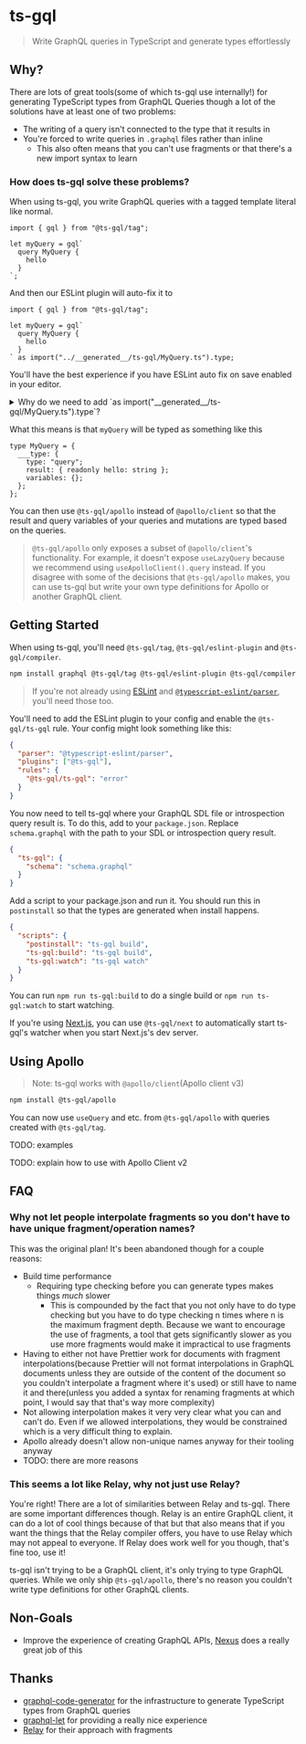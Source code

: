 # ts-gql

> Write GraphQL queries in TypeScript and generate types effortlessly

## Why?

There are lots of great tools(some of which ts-gql use internally!) for generating TypeScript types from GraphQL Queries though a lot of the solutions have at least one of two problems:

- The writing of a query isn't connected to the type that it results in
- You're forced to write queries in `.graphql` files rather than inline
  - This also often means that you can't use fragments or that there's a new import syntax to learn

### How does ts-gql solve these problems?

When using ts-gql, you write GraphQL queries with a tagged template literal like normal.

```tsx
import { gql } from "@ts-gql/tag";

let myQuery = gql`
  query MyQuery {
    hello
  }
`;
```

And then our ESLint plugin will auto-fix it to

```tsx
import { gql } from "@ts-gql/tag";

let myQuery = gql`
  query MyQuery {
    hello
  }
` as import("../__generated__/ts-gql/MyQuery.ts").type;
```

You'll have the best experience if you have ESLint auto fix on save enabled in your editor.

<details>

<summary>Why do we need to add `as import("__generated__/ts-gql/MyQuery.ts").type`?</summary>

TypeScript doesn't currently type tagged template literals with literal string types so there is no way to get the correct type based on the call so we have to add `as import("__generated__/ts-gql/MyQuery.ts").type` though there are [issues](https://github.com/microsoft/TypeScript/issues/16552) [discussing](https://github.com/microsoft/TypeScript/issues/31422) [it](https://github.com/microsoft/TypeScript/issues/33304) which would remove the need for this.

</details>

What this means is that `myQuery` will be typed as something like this

```tsx
type MyQuery = {
  ___type: {
    type: "query";
    result: { readonly hello: string };
    variables: {};
  };
};
```

You can then use `@ts-gql/apollo` instead of `@apollo/client` so that the result and query variables of your queries and mutations are typed based on the queries.

> `@ts-gql/apollo` only exposes a subset of `@apollo/client`'s functionality. For example, it doesn't expose `useLazyQuery` because we recommend using `useApolloClient().query` instead. If you disagree with some of the decisions that `@ts-gql/apollo` makes, you can use ts-gql but write your own type definitions for Apollo or another GraphQL client.

## Getting Started

When using ts-gql, you'll need `@ts-gql/tag`, `@ts-gql/eslint-plugin` and `@ts-gql/compiler`.

```bash
npm install graphql @ts-gql/tag @ts-gql/eslint-plugin @ts-gql/compiler
```

> If you're not already using [ESLint](https://eslint.org/) and [`@typescript-eslint/parser`](https://github.com/typescript-eslint/typescript-eslint), you'll need those too.

You'll need to add the ESLint plugin to your config and enable the `@ts-gql/ts-gql` rule. Your config might look something like this:

```json
{
  "parser": "@typescript-eslint/parser",
  "plugins": ["@ts-gql"],
  "rules": {
    "@ts-gql/ts-gql": "error"
  }
}
```

You now need to tell ts-gql where your GraphQL SDL file or introspection query result is. To do this, add to your `package.json`. Replace `schema.graphql` with the path to your SDL or introspection query result.

```json
{
  "ts-gql": {
    "schema": "schema.graphql"
  }
}
```

Add a script to your package.json and run it. You should run this in `postinstall` so that the types are generated when install happens.

```json
{
  "scripts": {
    "postinstall": "ts-gql build",
    "ts-gql:build": "ts-gql build",
    "ts-gql:watch": "ts-gql watch"
  }
}
```

You can run `npm run ts-gql:build` to do a single build or `npm run ts-gql:watch` to start watching.

If you're using [Next.js](https://nextjs.org/), you can use `@ts-gql/next` to automatically start ts-gql's watcher when you start Next.js's dev server.

## Using Apollo

> Note: ts-gql works with `@apollo/client`(Apollo client v3)

```bash
npm install @ts-gql/apollo
```

You can now use `useQuery` and etc. from `@ts-gql/apollo` with queries created with `@ts-gql/tag`.

TODO: examples

TODO: explain how to use with Apollo Client v2

## FAQ

### Why not let people interpolate fragments so you don't have to have unique fragment/operation names?

This was the original plan! It's been abandoned though for a couple reasons:

- Build time performance
  - Requiring type checking before you can generate types makes things _much_ slower
    - This is compounded by the fact that you not only have to do type checking but you have to do type checking n times where n is the maximum fragment depth. Because we want to encourage the use of fragments, a tool that gets significantly slower as you use more fragments would make it impractical to use fragments
- Having to either not have Prettier work for documents with fragment interpolations(because Prettier will not format interpolations in GraphQL documents unless they are outside of the content of the document so you couldn't interpolate a fragment where it's used) or still have to name it and there(unless you added a syntax for renaming fragments at which point, I would say that that's way more complexity)
- Not allowing interpolation makes it very very clear what you can and can't do. Even if we allowed interpolations, they would be constrained which is a very difficult thing to explain.
- Apollo already doesn't allow non-unique names anyway for their tooling anyway
- TODO: there are more reasons

### This seems a lot like Relay, why not just use Relay?

You're right! There are a lot of similarities between Relay and ts-gql. There are some important differences though. Relay is an entire GraphQL client, it can do a lot of cool things because of that but that also means that if you want the things that the Relay compiler offers, you have to use Relay which may not appeal to everyone. If Relay does work well for you though, that's fine too, use it!

ts-gql isn't trying to be a GraphQL client, it's only trying to type GraphQL queries. While we only ship `@ts-gql/apollo`, there's no reason you couldn't write type definitions for other GraphQL clients.

## Non-Goals

- Improve the experience of creating GraphQL APIs, [Nexus](https://www.nexusjs.org/) does a really great job of this

## Thanks

- [graphql-code-generator](https://github.com/dotansimha/graphql-code-generator) for the infrastructure to generate TypeScript types from GraphQL queries
- [graphql-let](https://github.com/piglovesyou/graphql-let) for providing a really nice experience
- [Relay](https://github.com/facebook/relay) for their approach with fragments
